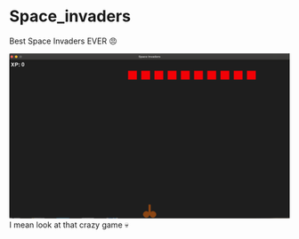# Space_invaders

Best Space Invaders EVER 😠

![alt text](image.png)
I mean look at that crazy game 💀
